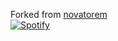 Forked from [novatorem](https://github.com/novatorem/novatorem)     
[![Spotify](https://zeusgmj.vercel.app/api/spotify)](https://open.spotify.com/user/ZEUSGMJ)
